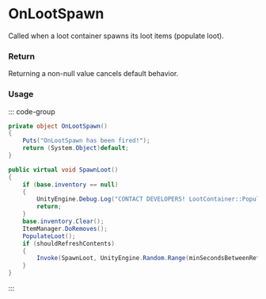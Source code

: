 <Badge type="danger" text="Carbon Compatible"/><Badge type="warning" text="Oxide Compatible"/>
# OnLootSpawn
Called when a loot container spawns its loot items (populate loot).
### Return
Returning a non-null value cancels default behavior.

### Usage
::: code-group
```csharp [Example]
private object OnLootSpawn()
{
	Puts("OnLootSpawn has been fired!");
	return (System.Object)default;
}
```
```csharp [Source — Assembly-CSharp @ LootContainer]
public virtual void SpawnLoot()
{
	if (base.inventory == null)
	{
		UnityEngine.Debug.Log("CONTACT DEVELOPERS! LootContainer::PopulateLoot has null inventory!!!");
		return;
	}
	base.inventory.Clear();
	ItemManager.DoRemoves();
	PopulateLoot();
	if (shouldRefreshContents)
	{
		Invoke(SpawnLoot, UnityEngine.Random.Range(minSecondsBetweenRefresh, maxSecondsBetweenRefresh));
	}
}

```
:::
